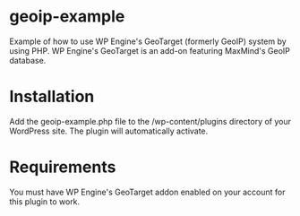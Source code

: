 # geoip-example
Example of how to use WP Engine's GeoTarget (formerly GeoIP) system by using PHP. WP Engine's GeoTarget is an add-on featuring MaxMind's GeoIP database.

# Installation
Add the geoip-example.php file to the /wp-content/plugins directory of your WordPress site. The plugin will automatically activate. 

# Requirements
You must have WP Engine's GeoTarget addon enabled on your account for this plugin to work.
